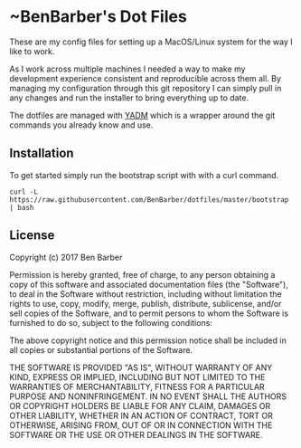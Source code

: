 # ~BenBarber's Dot Files

These are my config files for setting up a MacOS/Linux system for the way I like to work.

As I work across multiple machines I needed a way to make my development experience
consistent and reproducible across them all. By managing my configuration through this
git repository I can simply pull in any changes and run the installer to bring everything
up to date.

The dotfiles are managed with [YADM](https://thelocehiliosan.github.io/yadm/) which is a
wrapper around the git commands you already know and use.

## Installation

To get started simply run the bootstrap script with with a curl command.

```
curl -L https://raw.githubusercontent.com/BenBarber/dotfiles/master/bootstrap | bash
```

## License

Copyright (c) 2017 Ben Barber

Permission is hereby granted, free of charge, to any person obtaining
a copy of this software and associated documentation files (the
"Software"), to deal in the Software without restriction, including
without limitation the rights to use, copy, modify, merge, publish,
distribute, sublicense, and/or sell copies of the Software, and to
permit persons to whom the Software is furnished to do so, subject to
the following conditions:

The above copyright notice and this permission notice shall be
included in all copies or substantial portions of the Software.

THE SOFTWARE IS PROVIDED "AS IS", WITHOUT WARRANTY OF ANY KIND,
EXPRESS OR IMPLIED, INCLUDING BUT NOT LIMITED TO THE WARRANTIES OF
MERCHANTABILITY, FITNESS FOR A PARTICULAR PURPOSE AND
NONINFRINGEMENT. IN NO EVENT SHALL THE AUTHORS OR COPYRIGHT HOLDERS BE
LIABLE FOR ANY CLAIM, DAMAGES OR OTHER LIABILITY, WHETHER IN AN ACTION
OF CONTRACT, TORT OR OTHERWISE, ARISING FROM, OUT OF OR IN CONNECTION
WITH THE SOFTWARE OR THE USE OR OTHER DEALINGS IN THE SOFTWARE.
